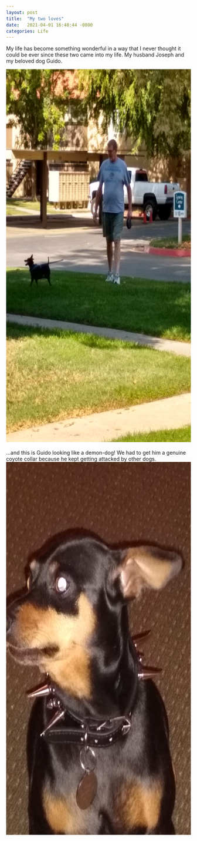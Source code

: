 ```yaml
---
layout: post
title:  "My two loves"
date:   2021-04-01 16:48:44 -0800
categories: Life
---
```

My life has become something wonderful in a way that I never thought it could be ever since these two came into my life. My husband Joseph and my beloved dog Guido. <br clear="all">
<div style="text-align: center;"><img src="/images/IMG_20181019_115031201_HDR.jpg" width="760" height="1013" alt=""></div><br clear="all">
...and this is Guido looking like a demon-dog! We had to get him a genuine coyote collar because he kept getting attacked by other dogs.<br clear="all">
<div style="text-align: center;"><img src="/images/IMG_20181210_153731898.jpg" width="760" height="1013" alt=""></div>

 

